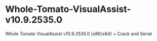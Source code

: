 # Whole-Tomato-VisualAssist-v10.9.2535.0
Whole Tomato VisualAssist v10.9.2535.0 (x86/x64) + Crack and Serial
